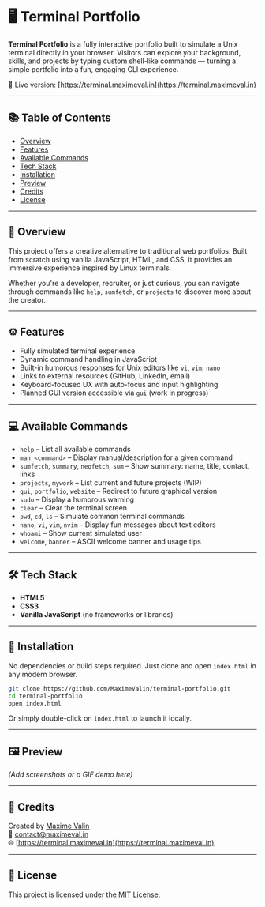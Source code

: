 # 🖥️ Terminal Portfolio

**Terminal Portfolio** is a fully interactive portfolio built to simulate a Unix terminal directly in your browser. Visitors can explore your background, skills, and projects by typing custom shell-like commands — turning a simple portfolio into a fun, engaging CLI experience.

🔗 Live version: [https://terminal.maximeval.in](https://terminal.maximeval.in)

---

## 📚 Table of Contents

- [Overview](#overview)
- [Features](#features)
- [Available Commands](#available-commands)
- [Tech Stack](#tech-stack)
- [Installation](#installation)
- [Preview](#preview)
- [Credits](#credits)
- [License](#license)

---

## 📌 Overview

This project offers a creative alternative to traditional web portfolios. Built from scratch using vanilla JavaScript, HTML, and CSS, it provides an immersive experience inspired by Linux terminals.

Whether you're a developer, recruiter, or just curious, you can navigate through commands like `help`, `sumfetch`, or `projects` to discover more about the creator.

---

## ⚙️ Features

- Fully simulated terminal experience
- Dynamic command handling in JavaScript
- Built-in humorous responses for Unix editors like `vi`, `vim`, `nano`
- Links to external resources (GitHub, LinkedIn, email)
- Keyboard-focused UX with auto-focus and input highlighting
- Planned GUI version accessible via `gui` (work in progress)

---

## 💻 Available Commands

- `help` – List all available commands
- `man <command>` – Display manual/description for a given command
- `sumfetch`, `summary`, `neofetch`, `sum` – Show summary: name, title, contact, links
- `projects`, `mywork` – List current and future projects (WIP)
- `gui`, `portfolio`, `website` – Redirect to future graphical version
- `sudo` – Display a humorous warning
- `clear` – Clear the terminal screen
- `pwd`, `cd`, `ls` – Simulate common terminal commands
- `nano`, `vi`, `vim`, `nvim` – Display fun messages about text editors
- `whoami` – Show current simulated user
- `welcome`, `banner` – ASCII welcome banner and usage tips

---

## 🛠️ Tech Stack

- **HTML5**  
- **CSS3**  
- **Vanilla JavaScript** (no frameworks or libraries)

---

## 🚀 Installation

No dependencies or build steps required. Just clone and open `index.html` in any modern browser.

```bash
git clone https://github.com/MaximeValin/terminal-portfolio.git
cd terminal-portfolio
open index.html
```
Or simply double-click on `index.html` to launch it locally.

---

## 🖼️ Preview

*(Add screenshots or a GIF demo here)*

---

## 🙏 Credits

Created by [Maxime Valin](https://github.com/MaximeValin)  
📧 [contact@maximeval.in](mailto:contact@maximeval.in)  
🌐 [https://terminal.maximeval.in](https://terminal.maximeval.in)

---

## 📄 License

This project is licensed under the [MIT License](LICENSE).
